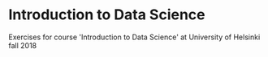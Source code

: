 # Introduction to Data Science
Exercises for course 'Introduction to Data Science' at University of Helsinki fall 2018
